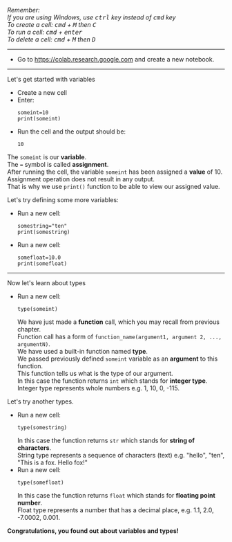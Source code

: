 *Remember:*  
*If you are using Windows, use <kbd>ctrl</kbd> key instead of <kbd>cmd</kbd> key*  
*To create a cell: <kbd>cmd</kbd> + <kbd>M</kbd> then <kbd>C</kbd>*  
*To run a cell: <kbd>cmd</kbd> + <kbd>enter</kbd>*  
*To delete a cell: <kbd>cmd</kbd> + <kbd>M</kbd> then <kbd>D</kbd>*  

---
* Go to https://colab.research.google.com and create a new notebook.
---
Let's get started with variables  
* Create a new cell
* Enter:  
  ```
  someint=10
  print(someint)
  ```  
* Run the cell and the output should be:  
  ```
  10
  ```  
 The `someint` is our **variable**.  
 The `=` symbol is called **assignment**.  
 After running the cell, the variable `someint` has been assigned a **value** of 10.  
 Assignment operation does not result in any output.  
 That is why we use `print()` function to be able to view our assigned value.
  
Let's try defining some more variables:  
* Run a new cell:  
  ```
  somestring="ten"
  print(somestring)
  ```  
  
* Run a new cell:  
  ```
  somefloat=10.0
  print(somefloat)
  ```  
---
Now let's learn about types  
* Run a new cell:  
  ```
  type(someint)
  ```  
  We have just made a **function** call, which you may recall from previous chapter.  
  Function call has a form of `function_name(argument1, argument 2, ..., argumentN)`.  
  We have used a built-in function named **type**.  
  We passed previously defined `someint` variable as an **argument** to this function.  
  This function tells us what is the type of our argument.   
  In this case the function returns `int` which stands for **integer type**.  
  Integer type represents whole numbers e.g. 1, 10, 0, -115.  
  
Let's try another types.  
* Run a new cell:  
  ```
  type(somestring)
  ```  
  In this case the function returns `str` which stands for **string of characters**.  
  String type represents a sequence of characters (text) e.g. "hello", "ten", "This is a fox. Hello fox!"  
* Run a new cell:  
  ```
  type(somefloat)
  ```  
  In this case the function returns `float` which stands for **floating point number**.  
  Float type represents a number that has a decimal place, e.g. 1.1, 2.0, -7.0002, 0.001.
 
**Congratulations, you found out about variables and types!**

    

